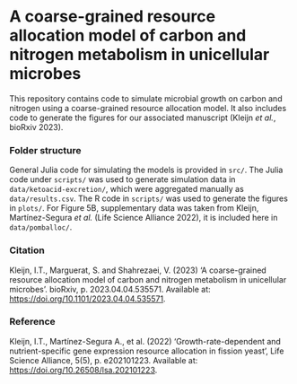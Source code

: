 # A coarse-grained resource allocation model of carbon and nitrogen metabolism in unicellular microbes

This repository contains code to simulate microbial growth on carbon and nitrogen using a coarse-grained resource allocation model.
It also includes code to generate the figures for our associated manuscript (Kleijn *et al.*, bioRxiv 2023).

### Folder structure

General Julia code for simulating the models is provided in `src/`.
The Julia code under `scripts/` was used to generate simulation data in `data/ketoacid-excretion/`, which were aggregated manually as `data/results.csv`.
The R code in `scripts/` was used to generate the figures in `plots/`.
For Figure 5B, supplementary data was taken from Kleijn, Martínez-Segura *et al.* (Life Science Alliance 2022), it is included here in `data/pomballoc/`.

### Citation

Kleijn, I.T., Marguerat, S. and Shahrezaei, V. (2023) ‘A coarse-grained resource allocation model of carbon and nitrogen metabolism in unicellular microbes’. bioRxiv, p. 2023.04.04.535571. Available at: https://doi.org/10.1101/2023.04.04.535571.

### Reference

Kleijn, I.T., Martínez-Segura A., et al. (2022) ‘Growth-rate-dependent and nutrient-specific gene expression resource allocation in fission yeast’, Life Science Alliance, 5(5), p. e202101223. Available at: https://doi.org/10.26508/lsa.202101223.




